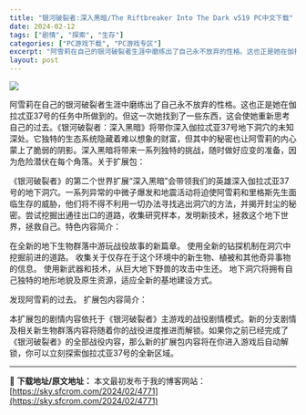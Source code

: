 ```yaml
---
title: "银河破裂者:深入黑暗/The Riftbreaker Into The Dark v519 PC中文下载"
date: 2024-02-12
tags: ["剧情", "探索", "生存"]
categories: ["PC游戏下载", "PC游戏专区"]
excerpt: "阿雪莉在自己的银河破裂者生涯中磨练出了自己永不放弃的性格。这也正是她在伽拉忒亚37号的任务中所做到的。但这一次她找到了一些东西，这会使她重新思考自己的过去。《银河破裂者：深入黑暗》将带你深入伽拉忒亚37号地下洞穴的未知深处。它独特的生态系统隐藏着难以想象的财富，但其中的秘密也让阿雪莉的内心蒙上了脆弱&hellip;"
layout: post
---
```


<img class="game_header_image_full aligncenter" src="https://cdn.akamai.steamstatic.com/steam/apps/2108630/header_schinese.jpg?t=1685376098" />

阿雪莉在自己的银河破裂者生涯中磨练出了自己永不放弃的性格。这也正是她在伽拉忒亚37号的任务中所做到的。但这一次她找到了一些东西，这会使她重新思考自己的过去。《银河破裂者：深入黑暗》将带你深入伽拉忒亚37号地下洞穴的未知深处。它独特的生态系统隐藏着难以想象的财富，但其中的秘密也让阿雪莉的内心蒙上了脆弱的阴影。深入黑暗将带来一系列独特的挑战，随时做好应变的准备，因为危险潜伏在每个角落。关于扩展包：

《银河破裂者》的第二个世界扩展“深入黑暗”会带领我们的英雄深入伽拉忒亚37号的地下洞穴。一系列异常的中微子爆发和地震活动将迫使阿雪莉和里格斯先生面临生存的威胁，他们将不得不利用一切办法寻找逃出洞穴的方法，并揭开封尘的秘密。尝试挖掘出通往出口的道路，收集研究样本，发明新技术，拯救这个地下世界，拯救自己。特色内容简介：

在全新的地下生物群落中游玩战役故事的新篇章。
使用全新的钻探机制在洞穴中挖掘前进的道路。
收集关于仅存在于这个环境中的新生物、植被和其他奇异事物的信息。
使用新武器和技术，从巨大地下野兽的攻击中生还。
地下洞穴将拥有自己独特的地形地貌及原生资源，适应全新的基地建设方式。

发现阿雪莉的过去。
扩展包内容简介：

本扩展包的剧情内容依托于《银河破裂者》主游戏的战役剧情模式。新的分支剧情及相关新生物群落内容将随着你的战役进度推进而解锁。如果你之前已经完成了《银河破裂者》的全部战役内容，那么新的扩展包内容将在你进入游戏后自动解锁，你可以立刻探索伽拉忒亚37号的全新区域。

---
📖 **下载地址/原文地址：** 本文最初发布于我的博客网站：[https://sky.sfcrom.com/2024/02/4771](https://sky.sfcrom.com/2024/02/4771)
